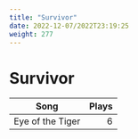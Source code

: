 ```yaml
---
title: "Survivor"
date: 2022-12-07/2022T23:19:25
weight: 277
---
```


# Survivor

 Song | Plays 
----- | -----:
Eye of the Tiger | 6
